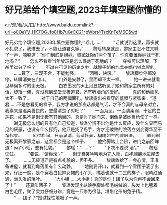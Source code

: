# 好兄弟给个填空题,2023年填空题你懂的

👉/观/看/入/口/ http://www.baidu.com/link?url=o0OeYV_HK7OGJfp8Hb7uGrCC21npWbrt4TsxKnFeM6C&wd

好兄弟给个填空题,2023年填空题你懂的
“瑶儿……”
　　“话就说到这里，再多就不礼貌了，我进去了，不能让道君久等。”
　　黎瑶转身就走，黎家主忍不住又喊了一声，喃喃道：“你们到底是姐妹，黎家就你们两个孩子，你真要置你妹妹于死地吗？”
　　怎么不看看当年黎珏是怎么置她于死地的？
　　夺权可以理解，下杀手过分了吧？
　　不过在可见的历史之中，就鞭子朝的九龙夺嫡也够血腥的。
　　……算了，三观不合，不能勉强。
　　“闭嘴，快滚。”
　　黎瑶脚步停都没停，转瞬消失在门口。
　　门外是安静了，里面却不太一样。
　　她一进来就看见恭候多时的谢无极。
　　白衣墨发的天上月显然听见了她和黎家主所有的对话，黎瑶一僵，真没想到堂堂无极道君，还有听墙角的爱好。
　　真的和他画风太不一致了。
　　对于自己的两幅面孔，黎瑶露出被看穿的羞愤与紧张来：“道君……不是您看见的样子，我方才说的那些话都是气话，才不会真的与母亲对立，我素来是温柔善良的，您最清楚了对吧？”
　　一面为恶，一面装柔弱，十足的白莲花，如果不是谢无极有其他目的，真是为了她而来，倒像是被她当枪使了一样。
　　谢无极怎么想的只有他自己知道，黎瑶分辨不出他是什么反应，没什么显而易见的厌恶，也没有什么探究，他只是扬了扬手，方才还破败的院落立刻变得华丽干净起来。
　　风过松间，日丽泉清，芳草扑鼻，栩栩如生的障眼法。
　　直到谢无极离开黎家之前，这里都会是这个样子。
　　他抬脚踏上台阶，进门之前回眸道：jsg“小瑶，要有礼貌。”
　　黎瑶：“……？”
　　“下次不要说‘滚’。”
　　黎瑶怔住。
　　“要说，‘请你滚’。”
　　谢无极笑吟吟地为完人师，白袍翩翩地进屋去了。
　　……无极道君是有点礼貌的，但不多。
　　黎瑶收拾了一会心情，正准备进屋，就看到角落里有什么动静。
　　她刚要开口，就看到一个雪团子滚了出来，仔细一瞧，是个穿着白色婢女裙的小丫头，瞧着也就十二三的样子，眼睛红通通，满头发的落叶。
　　“大小姐……大小姐！真的是你！团子以为你再不会回来了！”
　　还真叫团子？
　　黎瑶发现小姑娘手脚处都毛绒绒的，头发上也簪着白色毛团，聚了灵力仔细分辨，竟是一只修为很低，堪堪化形的兔子精。
　　“……团子？”她试探性地喊了一声。
